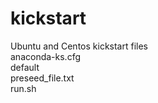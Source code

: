 # kickstart
Ubuntu and Centos kickstart files  
anaconda-ks.cfg  
default  
preseed_file.txt  
run.sh  
